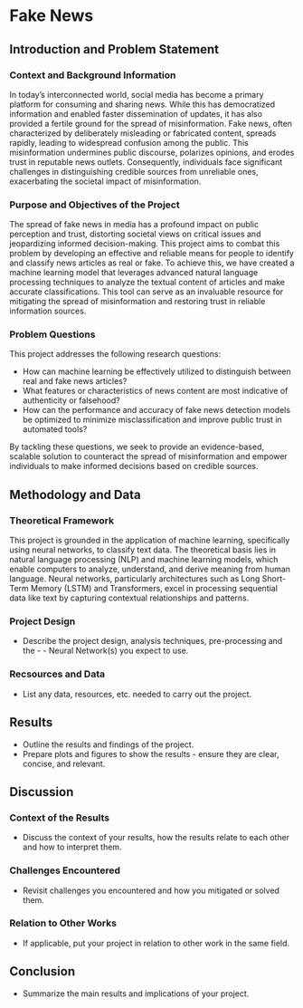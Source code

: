 # Fake News
## Introduction and Problem Statement
### Context and Background Information
In today’s interconnected world, social media has become a primary platform for consuming and sharing news. While this has democratized information and enabled faster dissemination of updates, it has also provided a fertile ground for the spread of misinformation. Fake news, often characterized by deliberately misleading or fabricated content, spreads rapidly, leading to widespread confusion among the public. This misinformation undermines public discourse, polarizes opinions, and erodes trust in reputable news outlets. Consequently, individuals face significant challenges in distinguishing credible sources from unreliable ones, exacerbating the societal impact of misinformation. 
### Purpose and Objectives of the Project
The spread of fake news in media has a profound impact on public perception and trust, distorting societal views on critical issues and jeopardizing informed decision-making. This project aims to combat this problem by developing an effective and reliable means for people to identify and classify news articles as real or fake. To achieve this, we have created a machine learning model that leverages advanced natural language processing techniques to analyze the textual content of articles and make accurate classifications. This tool can serve as an invaluable resource for mitigating the spread of misinformation and restoring trust in reliable information sources.
### Problem Questions
This project addresses the following research questions:
- How can machine learning be effectively utilized to distinguish between real and fake news articles?
- What features or characteristics of news content are most indicative of authenticity or falsehood?
- How can the performance and accuracy of fake news detection models be optimized to minimize misclassification and improve public trust in automated tools?

By tackling these questions, we seek to provide an evidence-based, scalable solution to counteract the spread of misinformation and empower individuals to make informed decisions based on credible sources.

## Methodology and Data 
### Theoretical Framework
This project is grounded in the application of machine learning, specifically using neural networks, to classify text data. The theoretical basis lies in natural language processing (NLP) and machine learning models, which enable computers to analyze, understand, and derive meaning from human language. Neural networks, particularly architectures such as Long Short-Term Memory (LSTM) and Transformers, excel in processing sequential data like text by capturing contextual relationships and patterns.
### Project Design
- Describe the project design, analysis techniques, pre-processing and the - - Neural Network(s) you expect to use.
### Recsources and Data
- List any data, resources, etc. needed to carry out the project.

## Results
- Outline the results and findings of the project.
- Prepare plots and figures to show the results - ensure they are clear, concise, and relevant.

## Discussion 
### Context of the Results
- Discuss the context of your results, how the results relate to each other and how to interpret them.
### Challenges Encountered
- Revisit challenges you encountered and how you mitigated or solved them.
### Relation to Other Works
- If applicable, put your project in relation to other work in the same field.

## Conclusion
- Summarize the main results and implications of your project.
